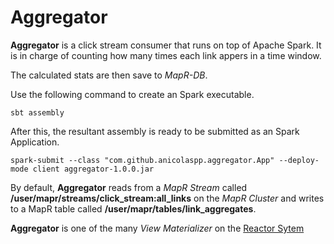 # Aggregator

**Aggregator** is a click stream consumer that runs on top of Apache Spark. It is in charge of counting how many times each link appers in a time window.

The calculated stats are then save to *MapR-DB*.

Use the following command to create an Spark executable.

```shell
sbt assembly 
```

After this, the resultant assembly is ready to be submitted as an Spark Application.

```shell
spark-submit --class "com.github.anicolaspp.aggregator.App" --deploy-mode client aggregator-1.0.0.jar
```

By default, **Aggregator** reads from a *MapR Stream* called **/user/mapr/streams/click_stream:all_links** on the *MapR Cluster* and writes to a MapR table called **/user/mapr/tables/link_aggregates**.

**Aggregator** is one of the many *View Materializer* on the [Reactor Sytem](https://github.com/anicolaspp/reactor/)
